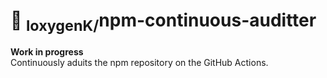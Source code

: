 # 👮 <sub>loxygenK/</sub>npm-continuous-auditter

**Work in progress**<br />
Continuously aduits the npm repository on the GitHub Actions.
